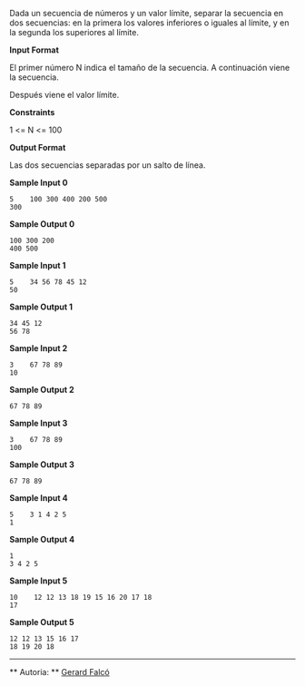 Dada un secuencia de números y un valor límite, separar la secuencia en
dos secuencias: en la primera los valores inferiores o iguales al
límite, y en la segunda los superiores al límite.

**Input Format**

El primer número N indica el tamaño de la secuencia. A continuación
viene la secuencia.

Después viene el valor límite.

**Constraints**

1 \<= N \<= 100

**Output Format**

Las dos secuencias separadas por un salto de línea.

**Sample Input 0**

    5    100 300 400 200 500
    300

**Sample Output 0**

    100 300 200
    400 500

**Sample Input 1**

    5    34 56 78 45 12
    50

**Sample Output 1**

    34 45 12
    56 78

**Sample Input 2**

    3    67 78 89
    10

**Sample Output 2**

    67 78 89

**Sample Input 3**

    3    67 78 89
    100

**Sample Output 3**

    67 78 89

**Sample Input 4**

    5    3 1 4 2 5
    1

**Sample Output 4**

    1
    3 4 2 5

**Sample Input 5**

    10    12 12 13 18 19 15 16 20 17 18
    17

**Sample Output 5**

    12 12 13 15 16 17
    18 19 20 18

----------

** Autoria: **
[Gerard Falcó](https://github.com/gerardfp)
